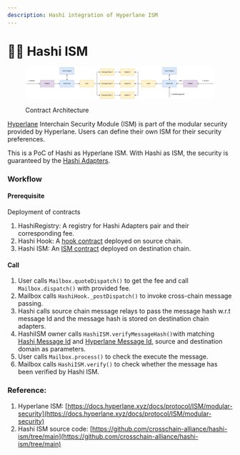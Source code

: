 ```yaml
---
description: Hashi integration of Hyperlane ISM
---
```


# 🧑‍🚀 Hashi ISM



<figure><img src="../../.gitbook/assets/Hashi ISM..png" alt=""><figcaption><p>Contract Architecture</p></figcaption></figure>

[Hyperlane](https://www.hyperlane.xyz/) Interchain Security Module (ISM) is part of the modular security provided by Hyperlane. Users can define their own ISM for their security preferences.

This is a PoC of Hashi as Hyperlane ISM. With Hashi as ISM, the security is guaranteed by the [Hashi Adapters](https://github.com/gnosis/hashi/tree/main/packages/evm/contracts/adapters).

### Workflow

#### Prerequisite

Deployment of contracts

1. HashiRegistry: A registry for Hashi Adapters pair and their corresponding fee.
2. Hashi Hook: A [hook contract](https://docs.hyperlane.xyz/docs/reference/hooks/overview) deployed on source chain.
3. Hashi ISM: An [ISM contract](https://docs.hyperlane.xyz/docs/reference/ISM/specify-your-ISM) deployed on destination chain.

#### Call

1. User calls `Mailbox.quoteDispatch()` to get the fee and call `Mailbox.dispatch()` with provided fee.
2. Mailbox calls `HashiHook._postDispatch()` to invoke cross-chain message passing.
3. Hashi calls source chain message relays to pass the message hash w.r.t message Id and the message hash is stored on destination chain adapters.
4. HashiISM owner calls `HashiISM.verifyMessageHash()`with matching [Hashi Message Id](https://github.com/gnosis/hashi/blob/main/packages/evm/contracts/Yaho.sol#L22) and [Hyperlane Message Id](https://github.com/hyperlane-xyz/hyperlane-monorepo/blob/main/solidity/contracts/libs/Message.sol#L59), source and destination domain as parameters.
5. User calls `Mailbox.process()` to check the execute the message.
6. Mailbox calls `HashiISM.verify()` to check whether the message has been verified by Hashi ISM.

### Reference:

1. Hyperlane ISM: [https://docs.hyperlane.xyz/docs/protocol/ISM/modular-security](https://docs.hyperlane.xyz/docs/protocol/ISM/modular-security)
2. Hashi ISM source code: [https://github.com/crosschain-alliance/hashi-ism/tree/main](https://github.com/crosschain-alliance/hashi-ism/tree/main)
